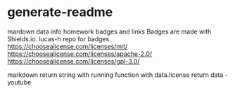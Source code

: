 # generate-readme

mardown data info
homework
badges and links
Badges are made with Shields.io.
lucas-h repo for badges 
https://choosealicense.com/licenses/mit/
https://choosealicense.com/licenses/apache-2.0/
https://choosealicense.com/licenses/gpl-3.0/


markdown return string with running function with data.license return data - youtube
